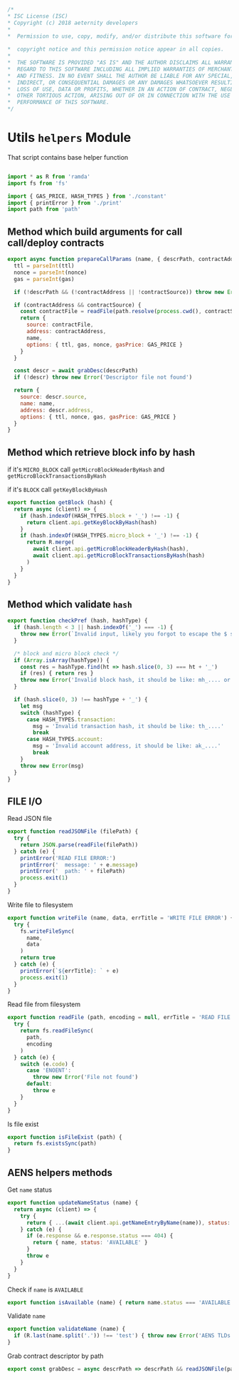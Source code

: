 





  

```js
/*
* ISC License (ISC)
* Copyright (c) 2018 aeternity developers
*
*  Permission to use, copy, modify, and/or distribute this software for any
                                                                        *  purpose with or without fee is hereby granted, provided that the above
*  copyright notice and this permission notice appear in all copies.
*
*  THE SOFTWARE IS PROVIDED "AS IS" AND THE AUTHOR DISCLAIMS ALL WARRANTIES WITH
*  REGARD TO THIS SOFTWARE INCLUDING ALL IMPLIED WARRANTIES OF MERCHANTABILITY
*  AND FITNESS. IN NO EVENT SHALL THE AUTHOR BE LIABLE FOR ANY SPECIAL, DIRECT,
*  INDIRECT, OR CONSEQUENTIAL DAMAGES OR ANY DAMAGES WHATSOEVER RESULTING FROM
*  LOSS OF USE, DATA OR PROFITS, WHETHER IN AN ACTION OF CONTRACT, NEGLIGENCE OR
*  OTHER TORTIOUS ACTION, ARISING OUT OF OR IN CONNECTION WITH THE USE OR
*  PERFORMANCE OF THIS SOFTWARE.
*/

```







# Utils `helpers` Module
That script contains base helper function


  

```js

import * as R from 'ramda'
import fs from 'fs'

import { GAS_PRICE, HASH_TYPES } from './constant'
import { printError } from './print'
import path from 'path'


```







## Method which build arguments for call call/deploy contracts


  

```js
export async function prepareCallParams (name, { descrPath, contractAddress, contractSource, gas, ttl, nonce }) {
  ttl = parseInt(ttl)
  nonce = parseInt(nonce)
  gas = parseInt(gas)

  if (!descrPath && (!contractAddress || !contractSource)) throw new Error('--descrPath or --contractAddress and --contractSource requires')

  if (contractAddress && contractSource) {
    const contractFile = readFile(path.resolve(process.cwd(), contractSource), 'utf-8')
    return {
      source: contractFile,
      address: contractAddress,
      name,
      options: { ttl, gas, nonce, gasPrice: GAS_PRICE }
    }
  }

  const descr = await grabDesc(descrPath)
  if (!descr) throw new Error('Descriptor file not found')

  return {
    source: descr.source,
    name: name,
    address: descr.address,
    options: { ttl, nonce, gas, gasPrice: GAS_PRICE }
  }
}


```







## Method which retrieve block info by hash
if it's `MICRO_BLOCK` call `getMicroBlockHeaderByHash` and `getMicroBlockTransactionsByHash`

if it's `BLOCK` call `getKeyBlockByHash`


  

```js
export function getBlock (hash) {
  return async (client) => {
    if (hash.indexOf(HASH_TYPES.block + '_') !== -1) {
      return client.api.getKeyBlockByHash(hash)
    }
    if (hash.indexOf(HASH_TYPES.micro_block + '_') !== -1) {
      return R.merge(
        await client.api.getMicroBlockHeaderByHash(hash),
        await client.api.getMicroBlockTransactionsByHash(hash)
      )
    }
  }
}


```







## Method which validate `hash`


  

```js
export function checkPref (hash, hashType) {
  if (hash.length < 3 || hash.indexOf('_') === -1) {
    throw new Error(`Invalid input, likely you forgot to escape the $ sign (use \\_)`)
  }

  /* block and micro block check */
  if (Array.isArray(hashType)) {
    const res = hashType.find(ht => hash.slice(0, 3) === ht + '_')
    if (res) { return res }
    throw new Error('Invalid block hash, it should be like: mh_.... or kh._...')
  }

  if (hash.slice(0, 3) !== hashType + '_') {
    let msg
    switch (hashType) {
      case HASH_TYPES.transaction:
        msg = 'Invalid transaction hash, it should be like: th_....'
        break
      case HASH_TYPES.account:
        msg = 'Invalid account address, it should be like: ak_....'
        break
    }
    throw new Error(msg)
  }
}


```







## FILE I/O








Read JSON file


  

```js
export function readJSONFile (filePath) {
  try {
    return JSON.parse(readFile(filePath))
  } catch (e) {
    printError('READ FILE ERROR:')
    printError('  message: ' + e.message)
    printError('  path: ' + filePath)
    process.exit(1)
  }
}


```







Write file to filesystem


  

```js
export function writeFile (name, data, errTitle = 'WRITE FILE ERROR') {
  try {
    fs.writeFileSync(
      name,
      data
    )
    return true
  } catch (e) {
    printError(`${errTitle}: ` + e)
    process.exit(1)
  }
}


```







Read file from filesystem


  

```js
export function readFile (path, encoding = null, errTitle = 'READ FILE ERR') {
  try {
    return fs.readFileSync(
      path,
      encoding
    )
  } catch (e) {
    switch (e.code) {
      case 'ENOENT':
        throw new Error('File not found')
      default:
        throw e
    }
  }
}


```







Is file exist


  

```js
export function isFileExist (path) {
  return fs.existsSync(path)
}


```







## AENS helpers methods








Get `name` status


  

```js
export function updateNameStatus (name) {
  return async (client) => {
    try {
      return { ...(await client.api.getNameEntryByName(name)), status: 'CLAIMED' }
    } catch (e) {
      if (e.response && e.response.status === 404) {
        return { name, status: 'AVAILABLE' }
      }
      throw e
    }
  }
}


```







Check if `name` is `AVAILABLE`


  

```js
export function isAvailable (name) { return name.status === 'AVAILABLE' }


```







Validate `name`


  

```js
export function validateName (name) {
  if (R.last(name.split('.')) !== 'test') { throw new Error('AENS TLDs must end in .test') }
}


```







Grab contract descriptor by path


  

```js
export const grabDesc = async descrPath => descrPath && readJSONFile(path.resolve(process.cwd(), descrPath))


```




